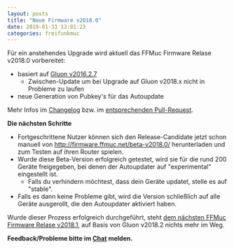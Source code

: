 ```yaml
---
layout: posts
title: "Neue Firmware v2018.0"
date: 2019-01-31 12:01:23
categories: freifunkmuc
---
```


Für ein anstehendes Upgrade wird aktuell das FFMuc Firmware Relase v2018.0 vorbereitet:

- basiert auf [Gluon v2016.2.7](https://gluon.readthedocs.io/en/v2016.2.7/releases/v2016.2.7.html)
  - Zwischen-Update um bei Upgrade auf Gluon v2018.x nicht in Probleme zu laufen
- neue Generation von Pubkey's für das Autoupdate

Mehr Infos im [Changelog](https://github.com/freifunkMUC/site-ffm/blob/ce4f23cb241d298e45d1a6c4eea67eb04854236b/CHANGELOG.md) bzw. im [entsprechenden Pull-Request](https://github.com/freifunkMUC/site-ffm/pull/45/files).

**Die nächsten Schritte**

- Fortgeschrittene Nutzer können sich den Release-Candidate jetzt schon manuell von http://firmware.ffmuc.net/beta-v2018.0/ herunterladen und zum Testen auf ihren Router spielen.
- Wurde diese Beta-Version erfolgreich getestet, wird sie für die rund 200 Geräte freigegeben, bei denen der Autoupdater auf "experimental" eingestellt ist.
  - Falls du verhindern möchtest, dass dein Geräte updatet, stelle es auf "stable".
- Falls es dann keine Probleme gibt, wird die Version schließlich auf alle Geräte ausgerollt, die den Autoupdater aktiviert haben.

Wurde dieser Prozess erfolgreich durchgeführt, steht [dem nächsten FFMuc Firmware Relase v2018.1](https://github.com/freifunkMUC/site-ffm/pull/44), auf Basis von Gluon v2018.2 nichts mehr im Weg.

**Feedback/Probleme bitte im
[Chat](https://chat.ffmuc.net/freifunk/channels/firmware) melden.**
